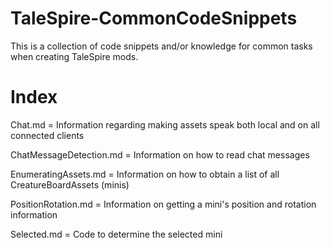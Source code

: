 # TaleSpire-CommonCodeSnippets
This is a collection of code snippets and/or knowledge for common tasks when creating TaleSpire mods.

# Index

Chat.md = Information regarding making assets speak both local and on all connected clients

ChatMessageDetection.md = Information on how to read chat messages

EnumeratingAssets.md = Information on how to obtain a list of all CreatureBoardAssets (minis)

PositionRotation.md = Information on getting a mini's position and rotation information

Selected.md = Code to determine the selected mini
